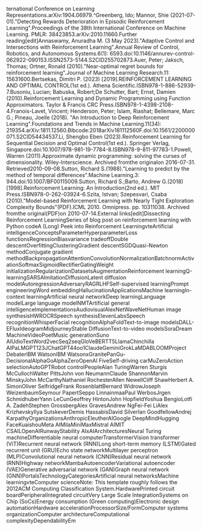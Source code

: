 ternational Conference on Learning Representations.arXiv:1904.06979.^Greenberg, Ido; Mannor, Shie (2021-07-01)."Detecting Rewards Deterioration in Episodic Reinforcement Learning".Proceedings of the 38th International Conference on Machine Learning. PMLR: 38423853.arXiv:2010.11660.Further reading[edit]Annaswamy, Anuradha M. (3 May 2023)."Adaptive Control and Intersections with Reinforcement Learning".Annual Review of Control, Robotics, and Autonomous Systems.6(1): 6593.doi:10.1146/annurev-control-062922-090153.ISSN2573-5144.S2CID255702873.Auer, Peter; Jaksch, Thomas; Ortner, Ronald (2010)."Near-optimal regret bounds for reinforcement learning".Journal of Machine Learning Research.11: 15631600.Bertsekas, Dimitri P. (2023) [2019].REINFORCEMENT LEARNING AND OPTIMAL CONTROL(1st ed.). Athena Scientific.ISBN978-1-886-52939-7.Busoniu, Lucian; Babuska, Robert;De Schutter, Bart; Ernst, Damien (2010).Reinforcement Learning and Dynamic Programming using Function Approximators. Taylor & Francis CRC Press.ISBN978-1-4398-2108-4.Franois-Lavet, Vincent; Henderson, Peter; Islam, Riashat; Bellemare, Marc G.; Pineau, Joelle (2018). "An Introduction to Deep Reinforcement Learning".Foundations and Trends in Machine Learning.11(34): 219354.arXiv:1811.12560.Bibcode:2018arXiv181112560F.doi:10.1561/2200000071.S2CID54434537.Li, Shengbo Eben (2023).Reinforcement Learning for Sequential Decision and Optimal Control(1st ed.). Springer Verlag, Singapore.doi:10.1007/978-981-19-7784-8.ISBN978-9-811-97783-1.Powell, Warren (2011).Approximate dynamic programming: solving the curses of dimensionality. Wiley-Interscience. Archived fromthe originalon 2016-07-31. Retrieved2010-09-08.Sutton, Richard S.(1988)."Learning to predict by the method of temporal differences".Machine Learning.3: 944.doi:10.1007/BF00115009.Sutton, Richard S.;Barto, Andrew G.(2018) [1998].Reinforcement Learning: An Introduction(2nd ed.). MIT Press.ISBN978-0-262-03924-6.Szita, Istvan; Szepesvari, Csaba (2010)."Model-based Reinforcement Learning with Nearly Tight Exploration Complexity Bounds"(PDF).ICML 2010. Omnipress. pp. 10311038. Archived fromthe original(PDF)on 2010-07-14.External links[edit]Dissecting Reinforcement LearningSeries of blog post on reinforcement learning with Python codeA (Long) Peek into Reinforcement LearningvteArtificial intelligenceConceptsParameterHyperparameterLoss functionsRegressionBiasvariance tradeoffDouble descentOverfittingClusteringGradient descentSGDQuasi-Newton methodConjugate gradient methodBackpropagationAttentionConvolutionNormalizationBatchnormActivationSoftmaxSigmoidRectifierGatingWeight initializationRegularizationDatasetsAugmentationReinforcement learningQ-learningSARSAImitationDiffusionLatent diffusion modelAutoregressionAdversaryRAGRLHFSelf-supervised learningPrompt engineeringWord embeddingHallucinationApplicationsMachine learningIn-context learningArtificial neural networkDeep learningLanguage modelLarge language modelNMTArtificial general intelligenceImplementationsAudiovisualAlexNetWaveNetHuman image synthesisHWROCRSpeech synthesisElevenLabsSpeech recognitionWhisperFacial recognitionAlphaFoldText-to-image modelsDALL-EFluxIdeogramMidjourneyStable DiffusionText-to-video modelsSoraDream MachineVideoPoetMusic generationSuno AIUdioTextWord2vecSeq2seqGloVeBERTT5LlamaChinchilla AIPaLMGPT123JChatGPT44oo1ClaudeGeminiGrokLaMDABLOOMProject DebaterIBM WatsonIBM WatsonxGranitePanGu-DecisionalAlphaGoAlphaZeroOpenAI FiveSelf-driving carMuZeroAction selectionAutoGPTRobot controlPeopleAlan TuringWarren Sturgis McCullochWalter PittsJohn von NeumannClaude ShannonMarvin MinskyJohn McCarthyNathaniel RochesterAllen NewellCliff ShawHerbert A. SimonOliver SelfridgeFrank RosenblattBernard WidrowJoseph WeizenbaumSeymour PapertSeppo LinnainmaaPaul WerbosJrgen SchmidhuberYann LeCunGeoffrey HintonJohn HopfieldYoshua BengioLotfi A. ZadehStephen GrossbergAlex GravesAndrew NgFei-Fei LiAlex KrizhevskyIlya SutskeverDemis HassabisDavid SilverIan GoodfellowAndrej KarpathyOrganizationsAnthropicEleutherAIGoogle DeepMindHugging FaceKuaishouMeta AIMilaMiniMaxMistral AIMIT CSAILOpenAIRunwayStability AIxAIArchitecturesNeural Turing machineDifferentiable neural computerTransformerVision transformer (ViT)Recurrent neural network (RNN)Long short-term memory (LSTM)Gated recurrent unit (GRU)Echo state networkMultilayer perceptron (MLP)Convolutional neural network (CNN)Residual neural network (RNN)Highway networkMambaAutoencoderVariational autoencoder (VAE)Generative adversarial network (GAN)Graph neural network (GNN)PortalsTechnologyCategoriesArtificial neural networksMachine learningvteComputer scienceNote: This template roughly follows the 2012ACM Computing Classification System.HardwarePrinted circuit boardPeripheralIntegrated circuitVery Large Scale IntegrationSystems on Chip (SoCs)Energy consumption (Green computing)Electronic design automationHardware accelerationProcessorSize/FormComputer systems organizationComputer architectureComputational complexityDependabilityEm